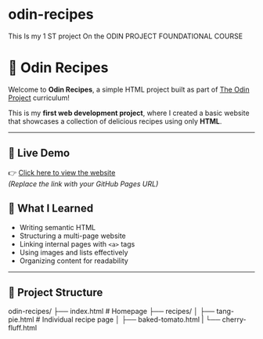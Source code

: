 # odin-recipes
This Is my 1 ST  project On the ODIN PROJECT FOUNDATIONAL COURSE
# 🍝 Odin Recipes

Welcome to **Odin Recipes**, a simple HTML project built as part of [The Odin Project](https://www.theodinproject.com/) curriculum!

This is my **first web development project**, where I created a basic website that showcases a collection of delicious recipes using only **HTML**.

---

## 🚀 Live Demo

👉 [Click here to view the website](https://your-github-username.github.io/odin-recipes)  
*(Replace the link with your GitHub Pages URL)*



## 🧠 What I Learned

- Writing semantic HTML
- Structuring a multi-page website
- Linking internal pages with `<a>` tags
- Using images and lists effectively
- Organizing content for readability

---

## 📁 Project Structure
odin-recipes/
├── index.html # Homepage
├── recipes/
│ ├── tang-pie.html # Individual recipe page
│ ├── baked-tomato.html
| └── cherry-fluff.html

